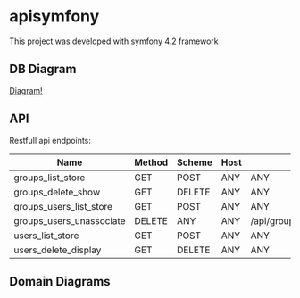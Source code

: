 # apisymfony

This project was developed with symfony 4.2 framework

## DB Diagram
 [Diagram!](https://github.com/lfpimenta/apisymfony/blob/master/docs/er/Readme.md)


## API

Restfull api endpoints:

|  Name                      | Method    |   Scheme  | Host  | Path  
-----------------------------|-----------|-----------|-------|--------
|  groups_list_store         | GET|POST  |   ANY     | ANY   | /api/groups                            
|  groups_delete_show        | GET|DELETE|   ANY     | ANY   | /api/groups/{id}                       
|  groups_users_list_store   | GET|POST  |   ANY     | ANY   | /api/groups/{groupId}/users            
|  groups_users_unassociate  | DELETE    |   ANY     | ANY   | /api/groups/{groupId}/users/{userIds}  
|  users_list_store          | GET|POST  |   ANY     | ANY   | /api/users                             
|  users_delete_display      | GET|DELETE|   ANY     | ANY   | /api/users/{id}                    

## Domain Diagrams

###

